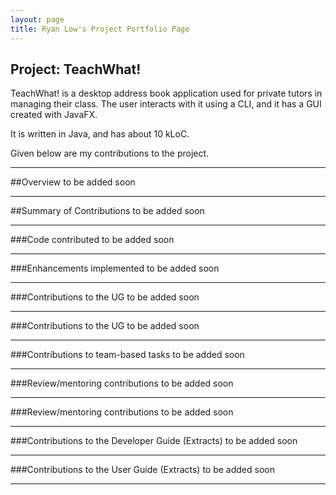 ```yaml
---
layout: page
title: Ryan Low's Project Portfolio Page
---
```


## Project: TeachWhat!

TeachWhat! is a desktop address book application used for private tutors in managing their class.
The user interacts with it using a CLI, and it has a GUI created with JavaFX.

It is written in Java, and has about 10 kLoC.

Given below are my contributions to the project.

---

##Overview
to be added soon

---

##Summary of Contributions
to be added soon

---

###Code contributed
to be added soon

---

###Enhancements implemented
to be added soon

---

###Contributions to the UG
to be added soon

---

###Contributions to the UG
to be added soon

---

###Contributions to team-based tasks
to be added soon

---

###Review/mentoring contributions
to be added soon

---

###Review/mentoring contributions
to be added soon

---

###Contributions to the Developer Guide (Extracts)
to be added soon

---

###Contributions to the User Guide (Extracts)
to be added soon

---
